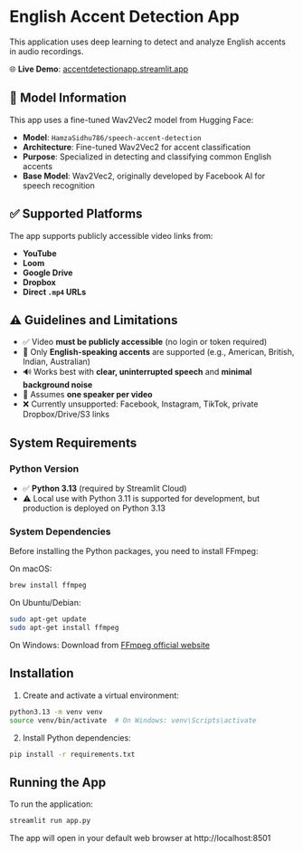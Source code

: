 # English Accent Detection App

This application uses deep learning to detect and analyze English accents in audio recordings.

🌐 **Live Demo**: [accentdetectionapp.streamlit.app](https://accentdetectionapp-ymymenybtfez3xt2xmwwrw.streamlit.app/)

## 🧠 Model Information

This app uses a fine-tuned Wav2Vec2 model from Hugging Face:
- **Model**: `HamzaSidhu786/speech-accent-detection`
- **Architecture**: Fine-tuned Wav2Vec2 for accent classification
- **Purpose**: Specialized in detecting and classifying common English accents
- **Base Model**: Wav2Vec2, originally developed by Facebook AI for speech recognition

## ✅ Supported Platforms

The app supports publicly accessible video links from:

- **YouTube**
- **Loom**
- **Google Drive**
- **Dropbox**
- **Direct `.mp4` URLs**

## ⚠️ Guidelines and Limitations

- ✅ Video **must be publicly accessible** (no login or token required)
- 🎯 Only **English-speaking accents** are supported (e.g., American, British, Indian, Australian)
- 🔊 Works best with **clear, uninterrupted speech** and **minimal background noise**
- 👤 Assumes **one speaker per video**
- ❌ Currently unsupported: Facebook, Instagram, TikTok, private Dropbox/Drive/S3 links

## System Requirements

### Python Version

- ✅ **Python 3.13** (required by Streamlit Cloud)
- ⚠️ Local use with Python 3.11 is supported for development, but production is deployed on Python 3.13


### System Dependencies
Before installing the Python packages, you need to install FFmpeg:

On macOS:
```bash
brew install ffmpeg
```

On Ubuntu/Debian:
```bash
sudo apt-get update
sudo apt-get install ffmpeg
```

On Windows:
Download from [FFmpeg official website](https://ffmpeg.org/download.html)

## Installation

1. Create and activate a virtual environment:
```bash
python3.13 -m venv venv
source venv/bin/activate  # On Windows: venv\Scripts\activate
```

2. Install Python dependencies:
```bash
pip install -r requirements.txt
```

## Running the App

To run the application:
```bash
streamlit run app.py
```

The app will open in your default web browser at http://localhost:8501
